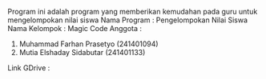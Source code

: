 Program ini adalah program yang memberikan kemudahan pada guru 
untuk mengelompokan nilai siswa
Nama Program : Pengelompokan Nilai Siswa
Nama Kelompok : Magic Code
Anggota : 
  1. Muhammad Farhan Prasetyo (241401094)
  2. Mutia Elshaday Sidabutar (241401133)

Link GDrive : 
